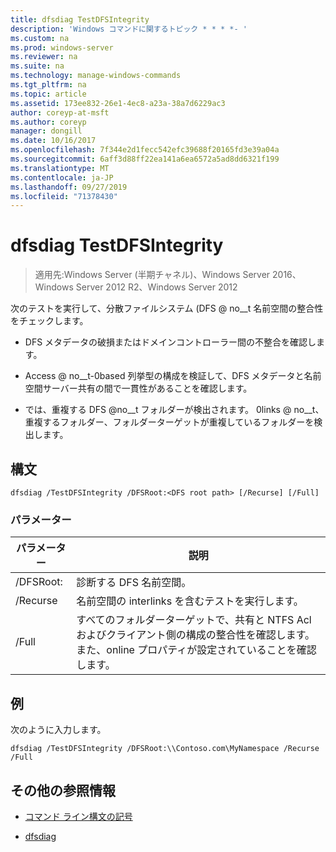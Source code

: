 ```yaml
---
title: dfsdiag TestDFSIntegrity
description: 'Windows コマンドに関するトピック * * * *- '
ms.custom: na
ms.prod: windows-server
ms.reviewer: na
ms.suite: na
ms.technology: manage-windows-commands
ms.tgt_pltfrm: na
ms.topic: article
ms.assetid: 173ee832-26e1-4ec8-a23a-38a7d6229ac3
author: coreyp-at-msft
ms.author: coreyp
manager: dongill
ms.date: 10/16/2017
ms.openlocfilehash: 7f344e2d1fecc542efc39688f20165fd3e39a04a
ms.sourcegitcommit: 6aff3d88ff22ea141a6ea6572a5ad8dd6321f199
ms.translationtype: MT
ms.contentlocale: ja-JP
ms.lasthandoff: 09/27/2019
ms.locfileid: "71378430"
---
```

# <a name="dfsdiag-testdfsintegrity"></a>dfsdiag TestDFSIntegrity

>適用先:Windows Server (半期チャネル)、Windows Server 2016、Windows Server 2012 R2、Windows Server 2012

次のテストを実行して、分散ファイルシステム \(DFS @ no__t 名前空間の整合性をチェックします。  
  
-   DFS メタデータの破損またはドメインコントローラー間の不整合を確認します。  
  
-   Access @ no__t-0based 列挙型の構成を検証して、DFS メタデータと名前空間サーバー共有の間で一貫性があることを確認します。  
  
-   では、重複する DFS @no__t フォルダーが検出されます。 0links @ no__t、重複するフォルダー、フォルダーターゲットが重複しているフォルダーを検出します。  
  
  
  
## <a name="syntax"></a>構文  
  
```  
dfsdiag /TestDFSIntegrity /DFSRoot:<DFS root path> [/Recurse] [/Full]  
```  
  
### <a name="parameters"></a>パラメーター  
  
|パラメーター|説明|  
|-------|--------|  
|\/DFSRoot: <DFS root path>|診断する DFS 名前空間。|  
|\/Recurse|名前空間の interlinks を含むテストを実行します。|  
|\/Full|すべてのフォルダーターゲットで、共有と NTFS Acl およびクライアント側の構成の整合性を確認します。 また、online プロパティが設定されていることを確認します。|  
  
## <a name="BKMK_Examples"></a>例  
次のように入力します。  
  
```  
dfsdiag /TestDFSIntegrity /DFSRoot:\\Contoso.com\MyNamespace /Recurse /Full  
```  
  
## <a name="additional-references"></a>その他の参照情報  
  
-   [コマンド ライン構文の記号](command-line-syntax-key.md)  
  
-   [dfsdiag](dfsdiag.md)  
  

